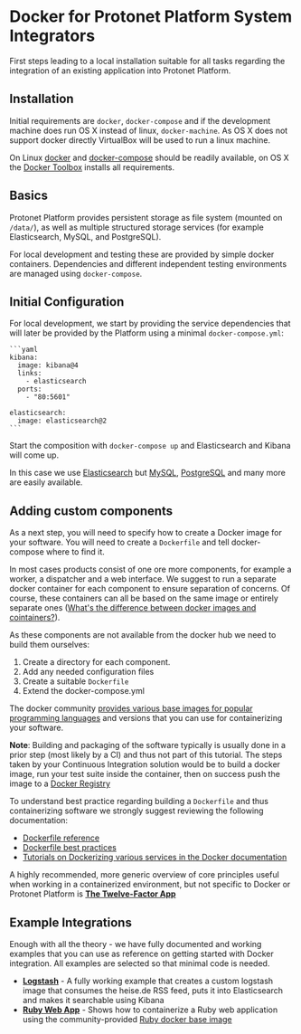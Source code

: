 # Docker for Protonet Platform System Integrators

First steps leading to a local installation suitable for all tasks regarding the integration of an existing application into Protonet Platform.

## Installation

Initial requirements are  `docker`, `docker-compose` and if the development machine does run OS X instead of linux, `docker-machine`. As OS X does not support docker directly VirtualBox will be used to run a linux machine.

On Linux [docker](https://docs.docker.com/linux/step_one/) and [docker-compose](https://docs.docker.com/engine/installation/ubuntulinux/) should be readily available, on OS X the [Docker Toolbox](https://www.docker.com/docker-toolbox) installs all requirements.

## Basics

Protonet Platform provides persistent storage as file system (mounted on `/data/`), as well as multiple structured storage services (for example Elasticsearch, MySQL, and PostgreSQL).

For local development and testing these are provided by simple docker containers. Dependencies and different independent testing environments are managed using `docker-compose`.

## Initial Configuration

For local development, we start by providing the service dependencies that will later be provided by the Platform using a minimal `docker-compose.yml`:

    ```yaml
    kibana:
      image: kibana@4
      links:
        - elasticsearch
      ports:
        - "80:5601"
      
    elasticsearch:
      image: elasticsearch@2
    ```

Start the composition with `docker-compose up` and Elasticsearch and Kibana will come up.

In this case we use [Elasticsearch](https://hub.docker.com/_/elasticsearch/) but [MySQL](https://hub.docker.com/_/mysql/), [PostgreSQL](https://hub.docker.com/_/postgres/) and many more are easily available.

## Adding custom components

As a next step, you will need to specify how to create a Docker image for your software. You will need to create a `Dockerfile` and tell docker-compose where to find it.

In most cases products consist of one ore more components, for example a worker, a dispatcher and a web interface. We suggest to run a separate docker container for each component to ensure separation of concerns. Of course, these containers can all be based on the same image or entirely separate ones ([What's the difference between docker images and cointainers?](http://stackoverflow.com/questions/21498832/in-docker-whats-the-difference-between-a-container-and-an-image)).

As these components are not available from the docker hub we need to build them ourselves:

  1. Create a directory for each component.
  2. Add any needed configuration files
  3. Create a suitable `Dockerfile`
  4. Extend the docker-compose.yml

The docker community [provides various base images for popular programming languages](https://blog.docker.com/2014/09/docker-hub-official-repos-announcing-language-stacks/) and versions that you can use for containerizing your software.

**Note**: Building and packaging of the software typically is usually done in a prior step (most likely by a CI) and thus not part of this tutorial. The steps taken by your Continuous Integration solution would be to build a docker image, run your test suite inside the container, then on success push the image to a [Docker Registry](https://docs.docker.com/registry/)

To understand best practice regarding building a `Dockerfile` and thus containerizing software we strongly suggest reviewing the following documentation:

  * [Dockerfile reference](https://docs.docker.com/engine/reference/builder/)
  * [Dockerfile best practices](https://docs.docker.com/engine/articles/dockerfile_best-practices/)
  * [Tutorials on Dockerizing various services in the Docker documentation](https://docs.docker.com/engine/examples/)

A highly recommended, more generic overview of core principles useful when working in a containerized environment, but not specific to Docker or Protonet Platform is **[The Twelve-Factor App](http://12factor.net/)**

## Example Integrations

Enough with all the theory - we have fully documented and working examples that you can use as reference on getting started with Docker integration. All examples are selected so that minimal code is needed.

  * **[Logstash](example-logstash/)** - A fully working example that creates a custom logstash image that consumes the heise.de RSS feed, puts it into Elasticsearch and makes it searchable using Kibana
  * **[Ruby Web App](example-ruby-webapp/)** - Shows how to containerize a Ruby web application using the community-provided [Ruby docker base image](https://hub.docker.com/_/ruby/)